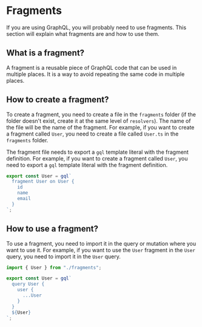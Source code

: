# Fragments

If you are using GraphQL, you will probably need to use fragments. This section will explain what fragments are and how to use them.

## What is a fragment?

A fragment is a reusable piece of GraphQL code that can be used in multiple places. It is a way to avoid repeating the same code in multiple places.

## How to create a fragment?

To create a fragment, you need to create a file in the `fragments` folder (if the folder doesn't exist, create it at the same level of `resolvers`). The name of the file will be the name of the fragment. For example, if you want to create a fragment called `User`, you need to create a file called `User.ts` in the `fragments` folder.

The fragment file needs to export a `gql` template literal with the fragment definition. For example, if you want to create a fragment called `User`, you need to export a `gql` template literal with the fragment definition.

```js
export const User = gql`
  fragment User on User {
    id
    name
    email
  }
`;
```

## How to use a fragment?

To use a fragment, you need to import it in the query or mutation where you want to use it. For example, if you want to use the `User` fragment in the `User` query, you need to import it in the `User` query.

```js
import { User } from "./fragments";

export const User = gql`
  query User {
    user {
      ...User
    }
  }
  ${User}
`;
```
